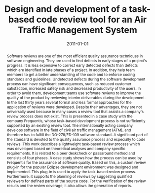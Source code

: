 ---
abstract: Software reviews are one of the most efficient quality assurance techniques
  in software engineering. They are used to find defects in early stages of a project's
  progress. It is less expensive to correct early detected defects than defects which
  are identified in late phases of a project. In addition, they help team members
  to get a better understanding of the code and to enforce coding standards and guidelines.
  Undetected defects during the software development process can have significant
  consequences, such as reduced customer satisfaction, increased safety risk and decreased
  productivity of the users. In order to avoid them, development teams use software
  reviews to improve the quality of the product by reviewing interim deliverables
  during the development. In the last thirty years several formal and less formal
  approaches for the application of reviews were developed. Despite their advantages,
  they are not universally used because in many cases a review tool that assists a
  company's review process does not exist. This is presented in a case study with
  the company Frequentis, whose task-based development process is not sufficiently
  supported by an existing review tool. The internationally acting company develops
  software in the field of civil air traffic management (ATM), and therefore has to
  fulfill the DO-278/ED-109 software standard. A significant part of the standard
  is devoted to the quality assurance process and especially to code reviews. This
  work describes a lightweight task-based review process which was developed based
  on theoretical analyses and company specific requirements. It is related to a peer
  deskcheck or passaround method and consists of four phases. A case study shows how
  the process can be used by Frequentis for the assurance of software quality. Based
  on this, a custom review plug-in for the popular Eclipse development environment
  was designed and implemented. This plug-in is used to apply the task-based review
  process. Furthermore, it supports the planning of reviews by suggesting qualified
  reviewers for defined parts of the source code. For the verification of the review
  results and the review coverage, it also allows the generation of reports.
authors:
- Stefan Reiterer
date: '2011-01-01'
featured: false
links:
- name: Publik
  url: https://publik.tuwien.ac.at/showentry.php?ID=206003&lang=1
publication_types:
- '7'
publishDate: '2011-01-01'
title: Design and development of a task-based code review tool for an Air Traffic
  Management System
url_pdf: ''
---